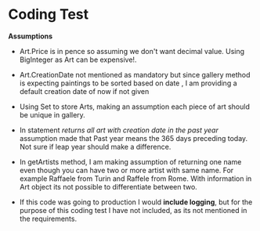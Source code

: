 # Coding Test

**Assumptions**


- Art.Price is in pence so assuming we don't want decimal value. Using BigInteger as Art can be 
expensive!.

- Art.CreationDate not mentioned as mandatory but since gallery method is expecting paintings to be 
sorted based on date , I am providing a default creation date of now if not given

- Using Set to store Arts, making an assumption each piece of art should be unique in gallery.

- In statement *returns all art with creation date in the past year* assumption made that Past year means the 365 days preceding today.
Not sure if leap year should make a difference.

- In getArtists method, I am making assumption of returning one name even though you can have two or more artist with same name.
For example Raffaele from Turin and Raffele from Rome. With information in Art object its not possible to differentiate between 
two.

- If this code was going to production I would **include logging**, but for the purpose of this 
coding test I have not included, as its not mentioned in the requirements.
 
